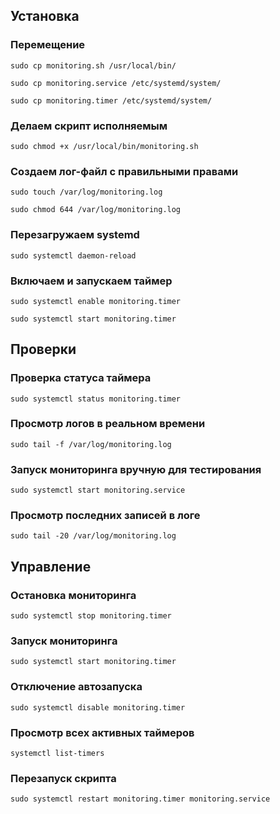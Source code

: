 ## Установка
### Перемещение 
```
sudo cp monitoring.sh /usr/local/bin/
```

```
sudo cp monitoring.service /etc/systemd/system/
```

```
sudo cp monitoring.timer /etc/systemd/system/
```

### Делаем скрипт исполняемым
```
sudo chmod +x /usr/local/bin/monitoring.sh
```

### Создаем лог-файл с правильными правами
```
sudo touch /var/log/monitoring.log
```

```
sudo chmod 644 /var/log/monitoring.log
```

### Перезагружаем systemd
```
sudo systemctl daemon-reload
```

### Включаем и запускаем таймер
```
sudo systemctl enable monitoring.timer
```

```
sudo systemctl start monitoring.timer
```

## Проверки 
### Проверка статуса таймера
```
sudo systemctl status monitoring.timer
```

### Просмотр логов в реальном времени

```
sudo tail -f /var/log/monitoring.log
```

### Запуск мониторинга вручную для тестирования
```
sudo systemctl start monitoring.service
```
### Просмотр последних записей в логе
```
sudo tail -20 /var/log/monitoring.log
```



## Управление
### Остановка мониторинга
```
sudo systemctl stop monitoring.timer
```

### Запуск мониторинга
```
sudo systemctl start monitoring.timer
```

### Отключение автозапуска
```
sudo systemctl disable monitoring.timer
```

### Просмотр всех активных таймеров
```
systemctl list-timers
```

### Перезапуск скрипта
```
sudo systemctl restart monitoring.timer monitoring.service
```